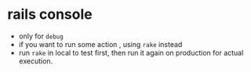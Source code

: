 # rails console

* only for `debug`
* if you want to run some action , using `rake` instead
* run `rake` in local to test first, then run it again on production for actual execution.



